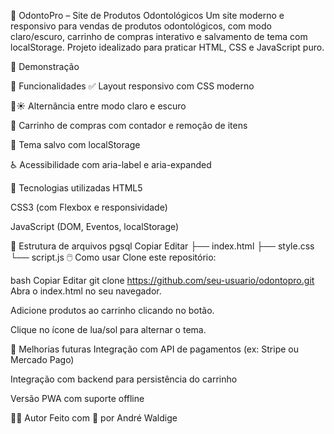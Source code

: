 🦷 OdontoPro – Site de Produtos Odontológicos
Um site moderno e responsivo para vendas de produtos odontológicos, com modo claro/escuro, carrinho de compras interativo e salvamento de tema com localStorage. Projeto idealizado para praticar HTML, CSS e JavaScript puro.

📸 Demonstração

🚀 Funcionalidades
✅ Layout responsivo com CSS moderno

🌙☀️ Alternância entre modo claro e escuro

🛒 Carrinho de compras com contador e remoção de itens

💾 Tema salvo com localStorage

♿ Acessibilidade com aria-label e aria-expanded

🧪 Tecnologias utilizadas
HTML5

CSS3 (com Flexbox e responsividade)

JavaScript (DOM, Eventos, localStorage)

📂 Estrutura de arquivos
pgsql
Copiar
Editar
├── index.html
├── style.css
└── script.js
🖱️ Como usar
Clone este repositório:

bash
Copiar
Editar
git clone https://github.com/seu-usuario/odontopro.git
Abra o index.html no seu navegador.

Adicione produtos ao carrinho clicando no botão.

Clique no ícone de lua/sol para alternar o tema.

📌 Melhorias futuras
Integração com API de pagamentos (ex: Stripe ou Mercado Pago)

Integração com backend para persistência do carrinho

Versão PWA com suporte offline

👨‍💻 Autor
Feito com 💙 por André Waldige
